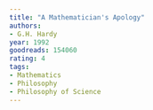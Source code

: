 ```yaml
---
title: "A Mathematician's Apology"
authors:
- G.H. Hardy
year: 1992
goodreads: 154060
rating: 4
tags:
- Mathematics
- Philosophy
- Philosophy of Science
---
```

